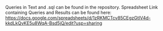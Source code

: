Queries in Text and .sql can be found in the repository.
Spreadsheet Link containing Queries and Results can be found here: https://docs.google.com/spreadsheets/d/1zRKMCTcv85CEgzGtIV4d-kkdLkQvKE5u8WqA-Bsd5jQ/edit?usp=sharing
